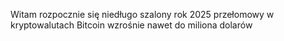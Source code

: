 Witam rozpocznie się niedługo szalony rok 2025 przełomowy w kryptowalutach Bitcoin wzrośnie nawet do miliona dolarów

